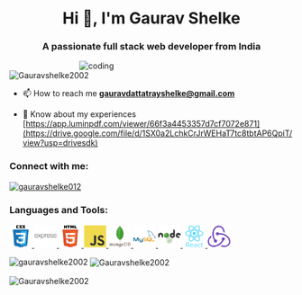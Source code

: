 
<h1 align="center">Hi 👋, I'm Gaurav Shelke</h1>
<h3 align="center">A passionate full stack web developer from India</h3>

<img align ="right" alt ="coding" width="380" src="https://user-images.githubusercontent.com/55389276/140866485-8fb1c876-9a8f-4d6a-98dc-08c4981eaf70.gif">

<p align="left"> <img src="https://komarev.com/ghpvc/?username=Gauravshelke2002&label=Profile%20views&color=0e75b6&style=flat" alt="Gauravshelke2002" /> </p>

- 📫 How to reach me **gauravdattatrayshelke@gmail.com**

- 📄 Know about my experiences [https://app.luminpdf.com/viewer/66f3a4453357d7cf7072e871](https://drive.google.com/file/d/1SX0a2LchkCrJrWEHaT7tc8tbtAP6QpiT/view?usp=drivesdk)

<h3 align="left">Connect with me:</h3>
<p align="left">
<a href="https://linkedin.com/in/gauravshelke012" target="blank"><img align="center" src="https://raw.githubusercontent.com/rahuldkjain/github-profile-readme-generator/master/src/images/icons/Social/linked-in-alt.svg" alt="gauravshelke012" height="30" width="40" /></a>
</p>

<h3 align="left">Languages and Tools:</h3>
<p align="left"> <a href="https://www.w3schools.com/css/" target="_blank" rel="noreferrer"> <img src="https://raw.githubusercontent.com/devicons/devicon/master/icons/css3/css3-original-wordmark.svg" alt="css3" width="40" height="40"/> </a> <a href="https://expressjs.com" target="_blank" rel="noreferrer"> <img src="https://raw.githubusercontent.com/devicons/devicon/master/icons/express/express-original-wordmark.svg" alt="express" width="40" height="40"/> </a> <a href="https://www.w3.org/html/" target="_blank" rel="noreferrer"> <img src="https://raw.githubusercontent.com/devicons/devicon/master/icons/html5/html5-original-wordmark.svg" alt="html5" width="40" height="40"/> </a> <a href="https://developer.mozilla.org/en-US/docs/Web/JavaScript" target="_blank" rel="noreferrer"> <img src="https://raw.githubusercontent.com/devicons/devicon/master/icons/javascript/javascript-original.svg" alt="javascript" width="40" height="40"/> </a> <a href="https://www.mongodb.com/" target="_blank" rel="noreferrer"> <img src="https://raw.githubusercontent.com/devicons/devicon/master/icons/mongodb/mongodb-original-wordmark.svg" alt="mongodb" width="40" height="40"/> </a> <a href="https://www.mysql.com/" target="_blank" rel="noreferrer"> <img src="https://raw.githubusercontent.com/devicons/devicon/master/icons/mysql/mysql-original-wordmark.svg" alt="mysql" width="40" height="40"/> </a> <a href="https://nodejs.org" target="_blank" rel="noreferrer"> <img src="https://raw.githubusercontent.com/devicons/devicon/master/icons/nodejs/nodejs-original-wordmark.svg" alt="nodejs" width="40" height="40"/> </a> <a href="https://reactjs.org/" target="_blank" rel="noreferrer"> <img src="https://raw.githubusercontent.com/devicons/devicon/master/icons/react/react-original-wordmark.svg" alt="react" width="40" height="40"/> </a> <a href="https://redux.js.org" target="_blank" rel="noreferrer"> <img src="https://raw.githubusercontent.com/devicons/devicon/master/icons/redux/redux-original.svg" alt="redux" width="40" height="40"/> </a> </p>

<p><img align="left" src="https://github-readme-stats.vercel.app/api/top-langs?username=gauravshelke2002&show_icons=true&locale=en&layout=compact" alt="gauravshelke2002" /></p>

<p>&nbsp;<img align="center" src="https://github-readme-stats.vercel.app/api?username=Gauravshelke2002&show_icons=true&locale=en" alt="Gauravshelke2002" /></p>

<p><img align="center" src="https://github-readme-streak-stats.herokuapp.com/?user=Gauravshelke2002&" alt="Gauravshelke2002" /></p>

